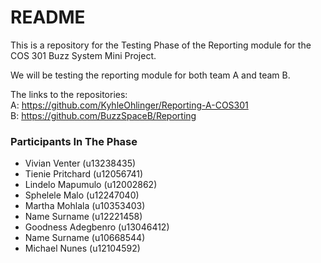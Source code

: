 # README #

This is a repository for the Testing Phase of the Reporting module for the <br />
COS 301 Buzz System Mini Project. <br />

We will be testing the reporting module for both team A and team B. <br />

The links to the repositories: <br />
A: https://github.com/KyhleOhlinger/Reporting-A-COS301 <br />
B: https://github.com/BuzzSpaceB/Reporting <br />

### Participants In The Phase ###

* 	Vivian Venter 		(u13238435)
*	Tienie Pritchard 		(u12056741)
*	Lindelo Mapumulo		(u12002862)
*	Sphelele Malo		(u12247040)
*	Martha Mohlala 		(u10353403)
*	Name Surname		(u12221458)
*	Goodness Adegbenro	(u13046412)
*	Name Surname		(u10668544)
*	Michael Nunes		(u12104592)
